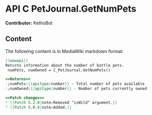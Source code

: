 # API C PetJournal.GetNumPets

**Contributor:** KethoBot

## Content

The following content is in MediaWiki markdown format:

```mediawiki
{{wowapi}}
Returns information about the number of battle pets.
 numPets, numOwned = C_PetJournal.GetNumPets()

==Returns==
:;numPets:{{apitype|number}} - Total number of pets available
:;numOwned:{{apitype|number}} - Number of pets currently owned

==Patch changes==
* {{Patch 5.2.0|note=Removed "isWild" argument.}}
* {{Patch 5.0.4|note=Added.}}
```